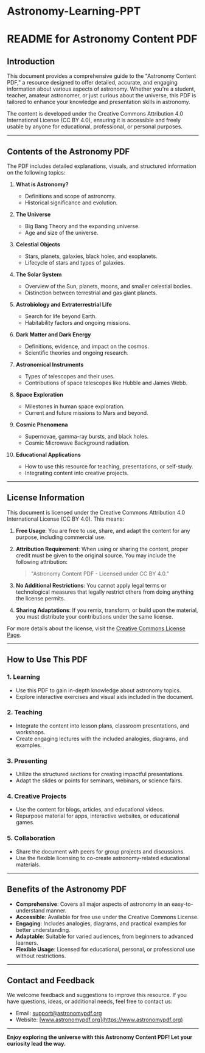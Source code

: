 # Astronomy-Learning-PPT
# README for Astronomy Content PDF

## Introduction
This document provides a comprehensive guide to the "Astronomy Content PDF," a resource designed to offer detailed, accurate, and engaging information about various aspects of astronomy. Whether you're a student, teacher, amateur astronomer, or just curious about the universe, this PDF is tailored to enhance your knowledge and presentation skills in astronomy.

The content is developed under the Creative Commons Attribution 4.0 International License (CC BY 4.0), ensuring it is accessible and freely usable by anyone for educational, professional, or personal purposes.

---

## Contents of the Astronomy PDF
The PDF includes detailed explanations, visuals, and structured information on the following topics:

1. **What is Astronomy?**
   - Definitions and scope of astronomy.
   - Historical significance and evolution.

2. **The Universe**
   - Big Bang Theory and the expanding universe.
   - Age and size of the universe.

3. **Celestial Objects**
   - Stars, planets, galaxies, black holes, and exoplanets.
   - Lifecycle of stars and types of galaxies.

4. **The Solar System**
   - Overview of the Sun, planets, moons, and smaller celestial bodies.
   - Distinction between terrestrial and gas giant planets.

5. **Astrobiology and Extraterrestrial Life**
   - Search for life beyond Earth.
   - Habitability factors and ongoing missions.

6. **Dark Matter and Dark Energy**
   - Definitions, evidence, and impact on the cosmos.
   - Scientific theories and ongoing research.

7. **Astronomical Instruments**
   - Types of telescopes and their uses.
   - Contributions of space telescopes like Hubble and James Webb.

8. **Space Exploration**
   - Milestones in human space exploration.
   - Current and future missions to Mars and beyond.

9. **Cosmic Phenomena**
   - Supernovae, gamma-ray bursts, and black holes.
   - Cosmic Microwave Background radiation.

10. **Educational Applications**
    - How to use this resource for teaching, presentations, or self-study.
    - Integrating content into creative projects.

---

## License Information
This document is licensed under the Creative Commons Attribution 4.0 International License (CC BY 4.0). This means:

1. **Free Usage**: You are free to use, share, and adapt the content for any purpose, including commercial use.

2. **Attribution Requirement**: When using or sharing the content, proper credit must be given to the original source. You may include the following attribution:
   > "Astronomy Content PDF - Licensed under CC BY 4.0."

3. **No Additional Restrictions**: You cannot apply legal terms or technological measures that legally restrict others from doing anything the license permits.

4. **Sharing Adaptations**: If you remix, transform, or build upon the material, you must distribute your contributions under the same license.

For more details about the license, visit the [Creative Commons License Page](https://creativecommons.org/licenses/by/4.0/).

---

## How to Use This PDF

### 1. **Learning**
   - Use this PDF to gain in-depth knowledge about astronomy topics.
   - Explore interactive exercises and visual aids included in the document.

### 2. **Teaching**
   - Integrate the content into lesson plans, classroom presentations, and workshops.
   - Create engaging lectures with the included analogies, diagrams, and examples.

### 3. **Presenting**
   - Utilize the structured sections for creating impactful presentations.
   - Adapt the slides or points for seminars, webinars, or science fairs.

### 4. **Creative Projects**
   - Use the content for blogs, articles, and educational videos.
   - Repurpose material for apps, interactive websites, or educational games.

### 5. **Collaboration**
   - Share the document with peers for group projects and discussions.
   - Use the flexible licensing to co-create astronomy-related educational materials.

---

## Benefits of the Astronomy PDF
- **Comprehensive**: Covers all major aspects of astronomy in an easy-to-understand manner.
- **Accessible**: Available for free use under the Creative Commons License.
- **Engaging**: Includes analogies, diagrams, and practical examples for better understanding.
- **Adaptable**: Suitable for varied audiences, from beginners to advanced learners.
- **Flexible Usage**: Licensed for educational, personal, or professional use without restrictions.

---

## Contact and Feedback
We welcome feedback and suggestions to improve this resource. If you have questions, ideas, or additional needs, feel free to contact us:

- Email: support@astronomypdf.org
- Website: [www.astronomypdf.org](https://www.astronomypdf.org)

---

**Enjoy exploring the universe with this Astronomy Content PDF! Let your curiosity lead the way.**


